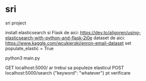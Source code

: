 # sri
sri project

install elasticsearch si Flask de aici: https://dev.to/aligoren/using-elasticsearch-with-python-and-flask-2i0e
dataset de aici: https://www.kaggle.com/wcukierski/enron-email-dataset
set populate_elastic = True

python3 main.py

GET localhost:5000/ ar trebui sa populeze elasticul
POST localhost:5000/search {"keyword": "whatever"} pt verificare